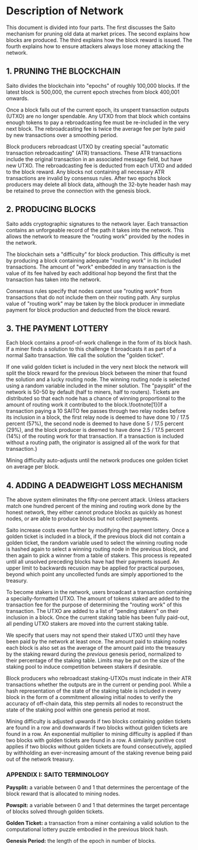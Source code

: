 # Description of Network

This document is divided into four parts. The first discusses the Saito mechanism for pruning old data at market prices. The second explains how blocks are produced. The third explains how the block reward is issued. The fourth explains how to ensure attackers always lose money attacking the network.

## 1. PRUNING THE BLOCKCHAIN

Saito divides the blockchain into "epochs" of roughly 100,000 blocks. If the latest block is 500,000, the current epoch streches from block 400,001 onwards.

Once a block falls out of the current epoch, its unspent transaction outputs (UTXO) are no longer spendable. Any UTXO from that block which contains enough tokens to pay a rebroadcasting fee must be re-included in the very next block. The rebroadcasting fee is twice the average fee per byte paid by new transactions over a smoothing period.

Block producers rebroadcast UTXO by creating special "automatic transaction rebroadcasting" (ATR) transactions. These ATR transactions include the original transaction in an associated message field, but have new UTXO. The rebroadcasting fee is deducted from each UTXO and added to the block reward. Any blocks not containing all necessary ATR transactions are invalid by consensus rules. After two epochs block producers may delete all block data, although the 32-byte header hash may be retained to prove the connection with the genesis block.


## 2. PRODUCING BLOCKS

Saito adds cryptographic signatures to the network layer. Each transaction contains an unforgeable record of the path it takes into the network. This allows the network to measure the "routing work" provided by the nodes in the network.

The blockchain sets a "difficulty" for block production. This difficulty is met by producing a block containing adequate "routing work" in its included transactions. The amount of "work" embedded in any transaction is the value of its fee halved by each additional hop beyond the first that the transaction has taken into the network.

Consensus rules specify that nodes cannot use "routing work" from transactions that do not include them on their routing path. Any surplus value of "routing work" may be taken by the block producer in immediate payment for block production and deducted from the block reward.


## 3. THE PAYMENT LOTTERY

Each block contains a proof-of-work challenge in the form of its block hash. If a miner finds a solution to this challenge it broadcasts it as part of a normal Saito transaction. We call the solution the "golden ticket".

If one valid golden ticket is included in the very next block the network will split the block reward for the previous block between the miner that found the solution and a lucky routing node. The winning routing node is selected using a random variable included in the miner solution. The "paysplit" of the network is 50-50 by default (half to miners, half to routers). Tickets are distributed so that each node has a chance of winning proportional to the amount of routing work it contributed to the block.\footnote[1]{If a transaction paying a 10 SAITO fee passes through two relay nodes before its inclusion in a block, the first relay node is deemed to have done 10 / 17.5 percent (57\%), the second node is deemed to have done 5 / 17.5 percent (29\%), and the block producer is deemed to have done 2.5 / 17.5 percent (14\%) of the routing work for that transaction. If a transaction is included without a routing path, the originator is assigned all of the work for that transaction.} 

Mining difficulty auto-adjusts until the network produces one golden ticket on average per block.


## 4. ADDING A DEADWEIGHT LOSS MECHANISM

The above system eliminates the fifty-one percent attack. Unless attackers match one hundred percent of the mining and routing work done by the honest network, they either cannot produce blocks as quickly as honest nodes, or are able to produce blocks but not collect payments.

Saito increase costs even further by modifying the payment lottery. Once a golden ticket is included in a block, if the previous block did not contain a golden ticket, the random variable used to select the winning routing node is hashed again to select a winning routing node in the previous block, and then again to pick a winner from a table of stakers. This process is repeated until all unsolved preceding blocks have had their payments issued. An upper limit to backwards recusion may be applied for practical purposes, beyond which point any uncollected funds are simply apportioned to the treasury.

To become stakers in the network, users broadcast a transaction containing a specially-formatted UTXO. The amount of tokens staked are added to the transaction fee for the purpose of determining the "routing work" of this transaction. The UTXO are added to a list of "pending stakers" on their inclusion in a block. Once the current staking table has been fully paid-out, all pending UTXO stakers are moved into the current staking table.

We specify that users may not spend their staked UTXO until they have been paid by the network at least once. The amount paid to staking nodes each block is also set as the average of the amount paid into the treasury by the staking reward during the *previous* genesis period, normalized to their percentage of the staking table. Limits may be put on the size of the staking pool to induce competition between stakers if desirable.

Block producers who rebroadcast staking-UTXOs must indicate in their ATR transactions whether the outputs are in the current or pending pool. While a hash representation of the state of the staking table is included in every block in the form of a commitment allowing initial nodes to verify the accuracy of off-chain data, this step permits all nodes to reconstruct the state of the staking pool within one genesis period at most.

Mining difficulty is adjusted upwards if two blocks containing golden tickets are found in a row and downwards if two blocks without golden tickets are found in a row. An exponential multiplier to mining difficulty is applied if than two blocks with golden tickets are found in a row. A similarly punitive cost applies if two blocks without golden tickets are found consecutively, applied by withholding an ever-increasing amount of the staking revenue being paid out of the network treasury.


### APPENDIX I: SAITO TERMINOLOGY

**Paysplit:** a variable between 0 and 1 that determines the percentage of the block reward that is allocated to mining nodes.

**Powspit:** a variable between 0 and 1 that determines the target percentage of blocks solved through golden tickets.

**Golden Ticket:** a transaction from a miner containing a valid solution to the computational lottery puzzle embodied in the previous block hash.

**Genesis Period:** the length of the epoch in number of blocks.


